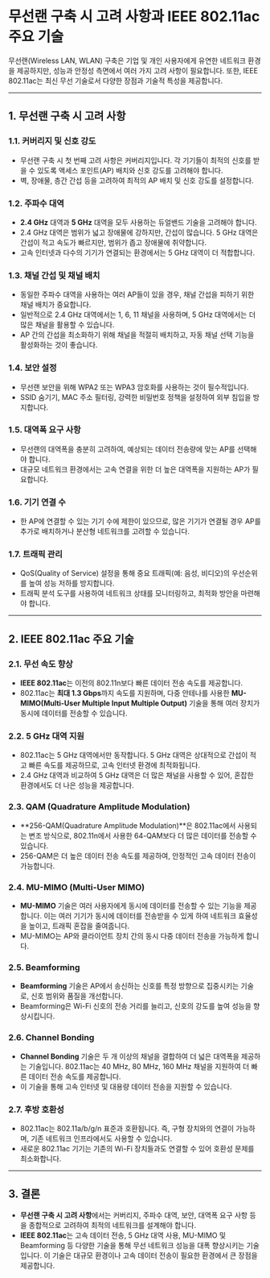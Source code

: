 # 무선랜 구축 시 고려 사항과 IEEE 802.11ac 주요 기술

무선랜(Wireless LAN, WLAN) 구축은 기업 및 개인 사용자에게 유연한 네트워크 환경을 제공하지만, 성능과 안정성 측면에서 여러 가지 고려 사항이 필요합니다. 또한, IEEE 802.11ac는 최신 무선 기술로서 다양한 장점과 기술적 특성을 제공합니다.

---

## 1. **무선랜 구축 시 고려 사항**

### 1.1. **커버리지 및 신호 강도**
- 무선랜 구축 시 첫 번째 고려 사항은 커버리지입니다. 각 기기들이 최적의 신호를 받을 수 있도록 액세스 포인트(AP) 배치와 신호 강도를 고려해야 합니다.
- 벽, 장애물, 층간 간섭 등을 고려하여 최적의 AP 배치 및 신호 강도를 설정합니다.

### 1.2. **주파수 대역**
- **2.4 GHz** 대역과 **5 GHz** 대역을 모두 사용하는 듀얼밴드 기술을 고려해야 합니다.
- 2.4 GHz 대역은 범위가 넓고 장애물에 강하지만, 간섭이 많습니다. 5 GHz 대역은 간섭이 적고 속도가 빠르지만, 범위가 좁고 장애물에 취약합니다.
- 고속 인터넷과 다수의 기기가 연결되는 환경에서는 5 GHz 대역이 더 적합합니다.

### 1.3. **채널 간섭 및 채널 배치**
- 동일한 주파수 대역을 사용하는 여러 AP들이 있을 경우, 채널 간섭을 피하기 위한 채널 배치가 중요합니다.
- 일반적으로 2.4 GHz 대역에서는 1, 6, 11 채널을 사용하며, 5 GHz 대역에서는 더 많은 채널을 활용할 수 있습니다.
- AP 간의 간섭을 최소화하기 위해 채널을 적절히 배치하고, 자동 채널 선택 기능을 활성화하는 것이 좋습니다.

### 1.4. **보안 설정**
- 무선랜 보안을 위해 WPA2 또는 WPA3 암호화를 사용하는 것이 필수적입니다.
- SSID 숨기기, MAC 주소 필터링, 강력한 비밀번호 정책을 설정하여 외부 침입을 방지합니다.

### 1.5. **대역폭 요구 사항**
- 무선랜의 대역폭을 충분히 고려하여, 예상되는 데이터 전송량에 맞는 AP를 선택해야 합니다.
- 대규모 네트워크 환경에서는 고속 연결을 위한 더 높은 대역폭을 지원하는 AP가 필요합니다.

### 1.6. **기기 연결 수**
- 한 AP에 연결할 수 있는 기기 수에 제한이 있으므로, 많은 기기가 연결될 경우 AP를 추가로 배치하거나 분산형 네트워크를 고려할 수 있습니다.

### 1.7. **트래픽 관리**
- QoS(Quality of Service) 설정을 통해 중요 트래픽(예: 음성, 비디오)의 우선순위를 높여 성능 저하를 방지합니다.
- 트래픽 분석 도구를 사용하여 네트워크 상태를 모니터링하고, 최적화 방안을 마련해야 합니다.

---

## 2. **IEEE 802.11ac 주요 기술**

### 2.1. **무선 속도 향상**
- **IEEE 802.11ac**는 이전의 802.11n보다 빠른 데이터 전송 속도를 제공합니다.
- 802.11ac는 **최대 1.3 Gbps**까지 속도를 지원하며, 다중 안테나를 사용한 **MU-MIMO(Multi-User Multiple Input Multiple Output)** 기술을 통해 여러 장치가 동시에 데이터를 전송할 수 있습니다.

### 2.2. **5 GHz 대역 지원**
- 802.11ac는 5 GHz 대역에서만 동작합니다. 5 GHz 대역은 상대적으로 간섭이 적고 빠른 속도를 제공하므로, 고속 인터넷 환경에 최적화됩니다.
- 2.4 GHz 대역과 비교하여 5 GHz 대역은 더 많은 채널을 사용할 수 있어, 혼잡한 환경에서도 더 나은 성능을 제공합니다.

### 2.3. **QAM (Quadrature Amplitude Modulation)**
- **256-QAM(Quadrature Amplitude Modulation)**은 802.11ac에서 사용되는 변조 방식으로, 802.11n에서 사용한 64-QAM보다 더 많은 데이터를 전송할 수 있습니다.
- 256-QAM은 더 높은 데이터 전송 속도를 제공하여, 안정적인 고속 데이터 전송이 가능합니다.

### 2.4. **MU-MIMO (Multi-User MIMO)**
- **MU-MIMO** 기술은 여러 사용자에게 동시에 데이터를 전송할 수 있는 기능을 제공합니다. 이는 여러 기기가 동시에 데이터를 전송받을 수 있게 하여 네트워크 효율성을 높이고, 트래픽 혼잡을 줄여줍니다.
- MU-MIMO는 AP와 클라이언트 장치 간의 동시 다중 데이터 전송을 가능하게 합니다.

### 2.5. **Beamforming**
- **Beamforming** 기술은 AP에서 송신하는 신호를 특정 방향으로 집중시키는 기술로, 신호 범위와 품질을 개선합니다.
- Beamforming은 Wi-Fi 신호의 전송 거리를 늘리고, 신호의 강도를 높여 성능을 향상시킵니다.

### 2.6. **Channel Bonding**
- **Channel Bonding** 기술은 두 개 이상의 채널을 결합하여 더 넓은 대역폭을 제공하는 기술입니다. 802.11ac는 40 MHz, 80 MHz, 160 MHz 채널을 지원하여 더 빠른 데이터 전송 속도를 제공합니다.
- 이 기술을 통해 고속 인터넷 및 대용량 데이터 전송을 지원할 수 있습니다.

### 2.7. **후방 호환성**
- 802.11ac는 802.11a/b/g/n 표준과 호환됩니다. 즉, 구형 장치와의 연결이 가능하며, 기존 네트워크 인프라에서도 사용할 수 있습니다.
- 새로운 802.11ac 기기는 기존의 Wi-Fi 장치들과도 연결할 수 있어 호환성 문제를 최소화합니다.

---

## 3. **결론**

- **무선랜 구축 시 고려 사항**에서는 커버리지, 주파수 대역, 보안, 대역폭 요구 사항 등을 종합적으로 고려하여 최적의 네트워크를 설계해야 합니다.
- **IEEE 802.11ac**는 고속 데이터 전송, 5 GHz 대역 사용, MU-MIMO 및 Beamforming 등 다양한 기술을 통해 무선 네트워크 성능을 대폭 향상시키는 기술입니다. 이 기술은 대규모 환경이나 고속 데이터 전송이 필요한 환경에서 큰 장점을 제공합니다.
